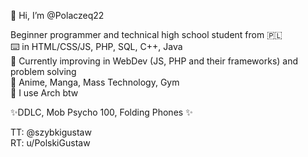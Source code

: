  👋 Hi, I’m @Polaczeq22 
<!---
Polaczeq22/Polaczeq22 is a ✨ special ✨ repository because its `README.md` (this file) appears on your GitHub profile.
You can click the Preview link to take a look at your changes.
--->
 Beginner programmer and technical high school student from 🇵🇱 \
 ⌨️ in HTML/CSS/JS, PHP, SQL, C++, Java \
 🌱 Currently improving in WebDev (JS, PHP and their frameworks) and problem solving \
 👀 Anime, Manga, Mass Technology, Gym \
 🐧 I use Arch btw

 ✨DDLC, Mob Psycho 100, Folding Phones ✨

TT: @szybkigustaw\
RT: u/PolskiGustaw


